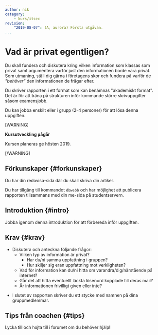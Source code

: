 ```yaml
---
author: nik
category:
    - kurs/itsec
revision:
    "2019-08-07": (A, aurora) Första utgåvan.
...
```

Vad är privat egentligen?
===================================

Du skall fundera och diskutera kring vilken information som klassas som privat samt argumentera varför just den informationen borde vara privat. Som utmaning, ställ dig gärna i företagens skor och fundera på varför de *"behöver"* den informationen de frågar efter.

Du skriver rapporten i ett format som kan benämnas "akademiskt format". Det är för att träna på strukturen inför kommande större skrivuppgifter såsom examensjobb.

Du kan jobba enskilt eller i grupp (2-4 personer) för att lösa denna uppgiften.

[WARNING]

**Kursutveckling pågår**

Kursen planeras ge hösten 2019.

[/WARNING]

<!--more-->

Förkunskaper {#forkunskaper}
-----------------------

<!-- Du har läst kurslitteraturen och skaffat dig kunskaper om grundläggande färgteori. -->

Du har din redovisa-sida där du skall skriva din artikel.

Du har tillgång till kommandot `dbwebb` och har möjlighet att publicera rapporten tillsammans med din me-sida på studentservern.

Introduktion {#intro}
-----------------------

Jobba igenom denna introduktion för att förbereda inför uppgiften.

<!-- ### Skapa rapportfilen {#create}

Även om ni jobbar i grupp så skall var och en av er lägga in varsin egen kopia av rapporten i sin egen redovisa-sida.

### Rapportstruktur {#struct}

När du skriver din rapport så kan du följa denna rubrikstruktur. Det är en struktur som är vanligt använd i rapportsammanhang (och i ditt kommande examensarbete).

```text
Titel på rapporten
=======================

Skriv en eller två rader om vad uppgiften handlar om.

Urval
-----------------------

Berätta vilka webbplatser du valt att undersöka och varför eller hur du gick tillväga när du gjorde ditt urval.

Metod
-----------------------

Berätta kort om din "metod", hur du gick tillväga för att utföra uppgiften. Berätta om du använde någon speciell hemsida, tjänst eller verktyg.

Resultat
-----------------------

Dokumentera ditt resultat från din studie. Berätta vad du kom fram till, vilka resultat du hittade och observerade.

Analys
-----------------------

Diskutera och analysera de resultaten du fann. Skriv också ett kort stycke i slutet där du själv reflekterar över vad ni diskuterat och kommit fram till.

Referenser
-----------------------

Ange de eventuella referenser du använder dig av, om några.

Övrigt
-----------------------

Skriv ditt eget namn samt vilka gruppmedlemmar som deltog i att författa rapporten.
```

Strukturen är inte absolut nödvändig, se den som en möjlighet att träna på god struktur av rapportskrivning.

-->

Krav {#krav}
-----------------------

* Diskutera och anteckna följande frågor:
    * Vilken typ av information är privat?
        * Har du/ni samma uppfattning i gruppen?
        * Hur skiljer sig eran uppfattning mot verkligheten?
    * Vad för information kan du/ni hitta om varandra/dig/närstående på internet?
    * Går det att hitta eventuellt läckta lösenord kopplade till deras mail?
    * Är informationen frivilligt given eller inte?

<!-- 1. Skriv ett eget stycke där du reflekterar över vad ni diskuterat i gruppen. Kanske har du fått en annan syn på vilken information som ligger ute eller så har du stenkoll på din data. -->

* I slutet av rapporten skriver du ett stycke med namnen på dina gruppmedlemmar.

Tips från coachen {#tips}
-----------------------

<!-- Skaffa dig en grupp och diskutera hur färgerna upplevs. Färger och känslor är sånt som kan vara personligt och vi kan få olika upplevelser från samma sak. Det kan vara nyttigt att prata om sånt här i grupp och se hur olika individer uppfattar design på olika sätt (eller inte). -->

Lycka till och hojta till i forumet om du behöver hjälp!
